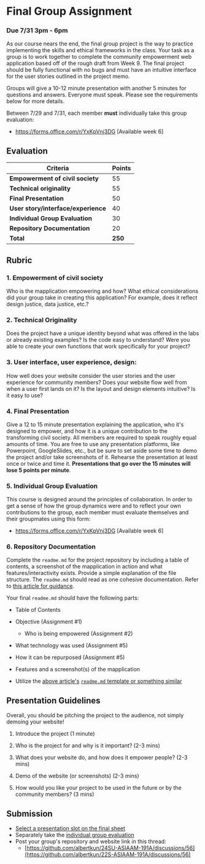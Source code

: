 # Final Group Assignment

### Due 7/31 3pm - 6pm
As our course nears the end, the final group project is the way to practice implementing the skills and ethical frameworks in the class. Your task as a group is to work together to complete the community empowerment web application based off of the rough draft from Week 9. The final project should be fully functional with no bugs and must have an intuitive interface for the user stories outlined in the project memo.

Groups will give a 10-12 minute presentation with another 5 minutes for questions and answers. Everyone must speak. Please see the requirements below for more details. 

Between 7/29 and 7/31, each member **must** individually take this group evaluation:

- https://forms.office.com/r/YxKpVnj3DG [Available week 6]

## Evaluation
Criteria | Points
-- | --
**Empowerment of civil society**| 55
**Technical originality**| 55
**Final Presentation**| 50
**User story/interface/experience**| 40
**Individual Group Evaluation**| 30
**Repository Documentation**| 20
**Total**| **250**

## Rubric

### 1. **Empowerment of civil society**

Who is the mapplication empowering and how? What ethical considerations did your group take in creating this application? For example, does it reflect design justice, data justice, etc.? 

### 2. **Technical Originality**

Does the project have a unique identity beyond what was offered in the labs or already existing examples? Is the code easy to understand? Were you able to create your own functions that work specifically for your project? 

### 3. **User interface, user experience, design**: 

How well does your website consider the user stories and the user experience for community members? Does your website flow well from when a user first lands on it? Is the layout and design elements intuitive? Is it easy to use? 

### 4. **Final Presentation**

Give a 12 to 15 minute presentation explaining the application, who it's designed to empower, and how it is a unique contribution to the transforming civil society. All members are required to speak roughly equal amounts of time. You are free to use any presentation platforms, like Powerpoint, GoogleSlides, etc., but be sure to set aside some time to demo the project and/or take screenshots of it. Rehearse the presentation at least once or twice and time it. **Presentations that go over the 15 minutes will lose 5 points per minute**.

### 5. **Individual Group Evaluation** 

This course is designed around the principles of collaboration. In order to get a sense of how the group dynamics were and to reflect your own contributions to the group, each member must evaluate themselves and their groupmates using this form:

- https://forms.office.com/r/YxKpVnj3DG [Available week 6]


### 6. **Repository Documentation** 

Complete the `readme.md` for the project repository by including a table of contents, a screenshot of the mapplication in action and what features/interactivity exists. Provide a simple explanation of the file structure. The `readme.md` should read as one cohesive documentation. Refer to [this article for guidance](https://bulldogjob.com/news/449-how-to-write-a-good-readme-for-your-github-project). 

Your final `readme.md` should have the following parts:

- Table of Contents

- Objective (Assignment #1)

  - Who is being empowered (Assignment #2)

- What technology was used (Assignment #5)

- How it can be repurposed (Assignment #5)

- Features and a screenshot(s) of the mapplication

- Utilize the [above article's](https://bulldogjob.com/news/449-how-to-write-a-good-readme-for-your-github-project) [`readme.md` template or something similar](https://github.com/ritaly/README-cheatsheet)

## Presentation Guidelines
Overall, you should be pitching the project to the audience, not simply demoing your website!

1. Introduce the project (1 minute)

2. Who is the project for and why is it important? (2-3 mins) 

3. What does your website do, and how does it empower people? (2-3 mins)

4. Demo of the website (or screenshots) (2-3 mins)

5. How would you like your project to be used in the future or by the community members? (3 mins)


## Submission
- [Select a presentation slot on the final sheet](https://docs.google.com/spreadsheets/d/1amjsdypbGuijuiQtI44UNupEzJET94IFLNp0FVMT01w/edit?usp=sharing)
- Separately take the [individual group evaluation](https://forms.office.com/r/YxKpVnj3DG)
- Post your group's repository and website link in this thread:
  - [https://github.com/albertkun/24SU-ASIAAM-191A/discussions/56](https://github.com/albertkun/22S-ASIAAM-191A/discussions/56)


